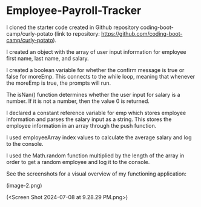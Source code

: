 # Employee-Payroll-Tracker

I cloned the starter code created in Github repository coding-boot-camp/curly-potato (link to repository: https://github.com/coding-boot-camp/curly-potato).

I created an object with the array of user input information for employee first name, last name, and salary.

I created a boolean variable for whether the confirm message is true or false for moreEmp. This connects to the while loop, meaning that whenever the moreEmp is true, the prompts will run.

The isNan() function determines whether the user input for salary is a number. If it is not a number, then the value 0 is returned.

I declared a constant reference variable for emp which stores employee information and parses the salary input as a string. This stores the employee information in an array through the push function.

I used employeeArray index values to calculate the average salary and log to the console.

I used the Math.random function multiplied by the length of the array in order to get a random employee and log it to the console.

See the screenshots for a visual overview of my functioning application:

(image-2.png)

(<Screen Shot 2024-07-08 at 9.28.29 PM.png>)



